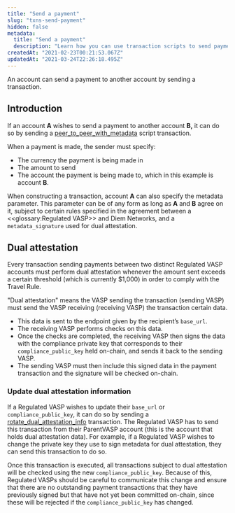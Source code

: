 ```yaml
---
title: "Send a payment"
slug: "txns-send-payment"
hidden: false
metadata: 
  title: "Send a payment"
  description: "Learn how you can use transaction scripts to send payments to another account and to update your dual attestation information."
createdAt: "2021-02-23T00:21:53.067Z"
updatedAt: "2021-03-24T22:26:18.495Z"
---
```

An account can send a payment to another account by sending a transaction. 

## Introduction

If an account **A** wishes to send a payment to another account **B,** it can do so by sending a [peer_to_peer_with_metadata](https://github.com/diem/diem/blob/main/language/diem-framework/script_documentation/script_documentation.md#script-peer_to_peer_with_metadata) script transaction. 

When a payment is made, the sender must specify:
* The currency the payment is being made in
* The amount to send
* The account the payment is being made to, which in this example is account **B**. 

When constructing a transaction, account **A** can also specify the metadata parameter. This parameter can be of any form as long as **A** and **B** agree on it, subject to certain rules specified in the agreement between a <<glossary:Regulated VASP>> and Diem Networks, and a  `metadata_signature` used for dual attestation.

## Dual attestation

Every transaction sending payments between two distinct Regulated VASP accounts must perform dual attestation whenever the amount sent exceeds a certain threshold (which is currently $1,000) in order to comply with the Travel Rule. 

"Dual attestation" means the VASP sending the transaction (sending VASP) must send the VASP receiving (receiving VASP) the transaction certain data. 
* This data is sent to the endpoint given by the recipient’s `base_url`. 
* The receiving VASP performs checks on this data. 
* Once the checks are completed, the receiving VASP then signs the data with the compliance private key that corresponds to their `compliance_public_key` held on-chain, and sends it back to the sending VASP. 
* The sending VASP must then include this signed data in the payment transaction and the signature will be checked on-chain.
 
### Update dual attestation information

If a Regulated VASP wishes to update their `base_url` or `compliance_public_key`, it can do so by sending a [rotate_dual_attestation_info](https://github.com/diem/diem/blob/main/language/diem-framework/script_documentation/script_documentation.md#script-rotate_dual_attestation_info) transaction. The Regulated VASP has to send this transaction from their ParentVASP account (this is the account that holds dual attestation data). For example, if a Regulated VASP wishes to change the private key they use to sign metadata for dual attestation, they can send this transaction to do so. 

Once this transaction is executed, all transactions subject to dual attestation will be checked using the new `compliance_public_key`. Because of this, Regulated VASPs should be careful to communicate this change and ensure that there are no outstanding payment transactions that they have previously signed but that have not yet been committed on-chain, since these will be rejected if the `compliance_public_key` has changed.